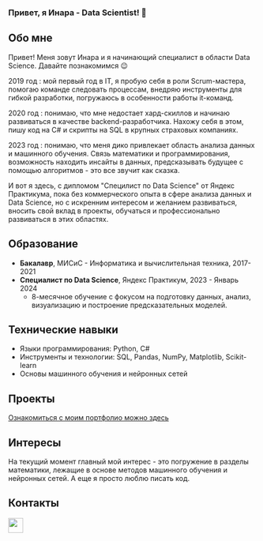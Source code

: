 ### Привет, я Инара - Data Scientist! 👋

## Обо мне
Привет! Меня зовут Инара и я начинающий специалист в области Data Science. Давайте познакомимся :wink:

2019 год : мой первый год в IT, я пробую себя в роли Scrum-мастера, помогаю команде следовать процессам, внедряю инструменты для гибкой разработки, погружаюсь в особенности работы it-команд. 

2020 год : понимаю, что мне недостает хард-скиллов и начинаю развиваться в качестве backend-разработчика. Нахожу себя в этом, пишу код на C# и скрипты на SQL в крупных страховых компаниях. 

2023 год : понимаю, что меня дико привлекает область анализа данных и машинного обучения. Связь математики и программирования, возможность находить инсайты в данных, предсказывать будущее с помощью алгоритмов - это все звучит как сказка. 

И вот я здесь, с дипломом "Специлист по Data Science" от Яндекс Практикума, пока без коммерческого опыта в сфере анализа данных и Data Science, но с искренним интересом и желанием развиваться, вносить свой вклад в проекты, обучаться и профессионально развиваться в этих областях.

## Образование
- **Бакалавр**, МИСиС - Информатика и вычислительная техника, 2017-2021
- **Специалист по Data Science**, Яндекс Практикум, 2023 - Январь 2024
  - 8-месячное обучение с фокусом на подготовку данных, анализ, визуализацию и построение предсказательных моделей.

## Технические навыки
- Языки программирования: Python, C#
- Инструменты и технологии: SQL, Pandas, NumPy, Matplotlib, Scikit-learn
- Основы машинного обучения и нейронных сетей

## Проекты
[Ознакомиться с моим портфолио можно здесь](https://github.com/inarka/portfolio)

## Интересы
На текущий момент главный мой интерес - это погружение в разделы математики, лежащие в основе методов машинного обучения и нейронных сетей. А еще я просто люблю писать код. 

## Контакты
<a href="https://t.me/inarych"><img src="https://upload.wikimedia.org/wikipedia/commons/5/5c/Telegram_Messenger.png" width="30" height="30"></a>

<!--
**inarka/inarka** is a ✨ _special_ ✨ repository because its `README.md` (this file) appears on your GitHub profile.

Here are some ideas to get you started:

- 🔭 I’m currently working on ...
- 🌱 I’m currently learning ...
- 👯 I’m looking to collaborate on ...
- 🤔 I’m looking for help with ...
- 💬 Ask me about ...
- 📫 How to reach me: ...
- 😄 Pronouns: ...
- ⚡ Fun fact: ...
-->
